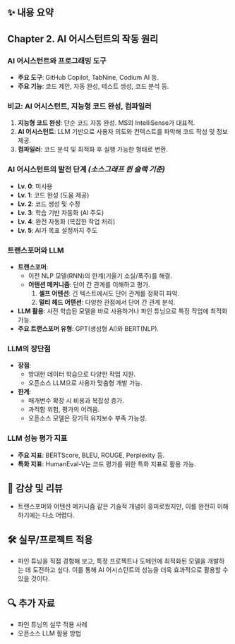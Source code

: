 ## ✨ 내용 요약

## Chapter 2. AI 어시스턴트의 작동 원리

### AI 어시스턴트와 프로그래밍 도구

- **주요 도구**: GitHub Copilot, TabNine, Codium AI 등.
- **주요 기능**: 코드 제안, 자동 완성, 테스트 생성, 코드 분석 등.

### 비교: AI 어시스턴트, 지능형 코드 완성, 컴파일러

1. **지능형 코드 완성**: 단순 코드 자동 완성. MS의 IntelliSense가 대표적.
2. **AI 어시스턴트**: LLM 기반으로 사용자 의도와 컨텍스트를 파악해 코드 작성 및 정보 제공.
3. **컴파일러**: 코드 분석 및 최적화 후 실행 가능한 형태로 변환.

### AI 어시스턴트의 발전 단계 _(소스그래프 퀸 슬랙 기준)_

- **Lv. 0**: 미사용
- **Lv. 1**: 코드 완성 (도움 제공)
- **Lv. 2**: 코드 생성 및 수정
- **Lv. 3**: 학습 기반 자동화 (AI 주도)
- **Lv. 4**: 완전 자동화 (복잡한 작업 처리)
- **Lv. 5**: AI가 목표 설정까지 주도

### 트랜스포머와 LLM

- **트랜스포머**:
  - 이전 NLP 모델(RNN)의 한계(기울기 소실/폭주)를 해결.
  - **어텐션 메커니즘**: 단어 간 관계를 이해하고 평가.
    1. **셀프 어텐션**: 긴 텍스트에서도 단어 관계를 정확히 파악.
    2. **멀티 헤드 어텐션**: 다양한 관점에서 단어 간 관계 분석.
- **LLM 활용**: 사전 학습된 모델을 바로 사용하거나 파인 튜닝으로 특정 작업에 최적화 가능.
- **주요 트랜스포머 유형**: GPT(생성형 AI)와 BERT(NLP).

### LLM의 장단점

- **장점**:
  - 방대한 데이터 학습으로 다양한 작업 지원.
  - 오픈소스 LLM으로 사용자 맞춤형 개발 가능.
- **한계**:
  - 매개변수 확장 시 비용과 복잡성 증가.
  - 과적합 위험, 평가의 어려움.
  - 오픈소스 모델은 장기적 유지보수 부족 가능성.

### LLM 성능 평가 지표

- **주요 지표**: BERTScore, BLEU, ROUGE, Perplexity 등.
- **특화 지표**: HumanEval-V는 코드 평가를 위한 특화 지표로 활용 가능.

## 📝 감상 및 리뷰

- 트랜스포머와 어텐션 메커니즘 같은 기술적 개념이 흥미로웠지만, 이를 완전히 이해하기에는 다소 어렵다.

## 🛠️ 실무/프로젝트 적용

- 파인 튜닝을 직접 경험해 보고, 특정 프로젝트나 도메인에 최적화된 모델을 개발하는 데 도전하고 싶다. 이를 통해 AI 어시스턴트의 성능을 더욱 효과적으로 활용할 수 있을 것이다.

## 🔍 추가 자료

- 파인 튜닝의 실무 적용 사례
- 오픈소스 LLM 활용 방법

